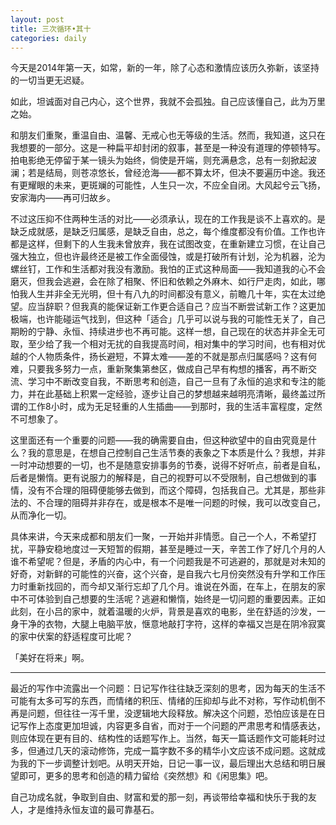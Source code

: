 ```yaml
---
layout: post
title: 三次循环•其十
categories: daily
---
```


今天是2014年第一天，如常，新的一年，除了心态和激情应该历久弥新，该坚持的一切当更无迟疑。

如此，坦诚面对自己内心，这个世界，我就不会孤独。自己应该懂自己，此为万里之始。

和朋友们重聚，重温自由、温馨、无戒心也无等级的生活。然而，我知道，这只在我想要的一部分。这是一种扁平却封闭的叙事，甚至是一种没有道理的停顿特写。拍电影绝无停留于某一镜头为始终，倘使是开端，则充满悬念，总有一刻掀起波澜；若是结局，则苍凉悠长，曾经沧海——都不算太坏，但决不要遍历中途。我还有更耀眼的未来，更斑斓的可能性，人生只一次，不应全自闭。大风起兮云飞扬，安家海内——再可归故乡。

不过这压抑不住两种生活的对比——必须承认，现在的工作我是谈不上喜欢的。是缺乏成就感，是缺乏归属感，是缺乏自由，总之，每个维度都没有价值。工作也许都是这样，但剩下的人生我未曾放弃，我在试图改变，在重新建立习惯，在让自己强大独立，但也许最终还是被工作全面侵蚀，或是打破所有计划，沦为机器，沦为螺丝钉，工作和生活都对我没有激励。我怕的正式这种局面——我知道我的心不会磨灭，但我会逃避，会在除了相聚、怀旧和依赖之外麻木、如行尸走肉，如此，哪怕我人生并非全无光明，但十有八九的时间都没有意义，前瞻几十年，实在太过绝望。应当辞职？但我真的能保证新工作更合适自己？应当不断尝试新工作？这更加极端，也许能碰运气找到，但这种「适合」几乎可以说与我的可能性无关了，自己期盼的宁静、永恒、持续进步也不再可能。这样一想，自己现在的状态并非全无可取，至少给了我一个相对无扰的自我提高时间，相对集中的学习时间，也有相对优越的个人物质条件，扬长避短，不算太难——差的不就是那点归属感吗？这有何难，只要我多努力一点，重新聚集第叁区，做成自己早有构想的播客，再不断交流、学习中不断改变自我，不断思考和创造，自己一旦有了永恒的追求和专注的能力，并在此基础上积累一定经验，逐步让自己的梦想越来越明亮清晰，最终盖过所谓的工作8小时，成为无足轻重的人生插曲——到那时，我的生活丰富程度，定然不可想象了。

这里面还有一个重要的问题——我的确需要自由，但这种欲望中的自由究竟是什么？我的意思是，在想自己控制自己生活节奏的表象之下本质是什么？我想，并非一时冲动想要的一切，也不是随意安排事务的节奏，说得不好听点，前者是自私，后者是懒惰。更有说服力的解释是，自己的视野可以不受限制，自己想做到的事情，没有不合理的阻碍便能够去做到，而这个障碍，包括我自己。尤其是，那些非法的、不合理的阻碍并非存在，或是根本不是唯一问题的时候，我可以改变自己，从而净化一切。

具体来讲，今天来成都和朋友们一聚，一开始并非情愿。自己一个人，不希望打扰，平静安稳地度过一天短暂的假期，甚至是睡过一天，辛苦工作了好几个月的人谁不希望呢？但是，矛盾的内心中，有一个问题我是不可逃避的，那就是对未知的好奇，对新鲜的可能性的兴奋，这个兴奋，是自我六七月份突然没有升学和工作压力时重新找回的，而今却又渐行忘却了几个月。谁说在外面，在车上，在朋友的家中不可体验到自己想要的生活呢？逃避和懒惰，始终是一切问题的重要因素。正如此刻，在小吕的家中，就着温暖的火炉，背景是喜欢的电影，坐在舒适的沙发，一身干净的衣物，大腿上电脑平放，惬意地敲打字符，这样的幸福又岂是在阴冷寂寞的家中伏案的舒适程度可比呢？

「美好在将来」啊。

---

最近的写作中流露出一个问题：日记写作往往缺乏深刻的思考，因为每天的生活不可能有太多可写的东西，而情绪的积压、情绪的压抑却与此不对称，写作动机倒不再是问题，但往往一泻千里，没逻辑地大段释放。解决这个问题，恐怕应该是在日记写作上态度更加坦诚，内容更多自省，而对于一个问题的严肃思考和情感表达，则应体现在更有目的、结构性的话题写作上。当然，每天一篇话题作文可能耗时过多，但通过几天的滚动修饰，完成一篇字数不多的精华小文应该不成问题。这就成为我的下一步调整计划吧。从明天开始，日记一事一议，最后理出大总结和明日展望即可，更多的思考和创造的精力留给《突然想》和《闲思集》吧。

自己功成名就，争取到自由、财富和爱的那一刻，再谈带给幸福和快乐于我的友人，才是维持永恒友谊的最可靠基石。
